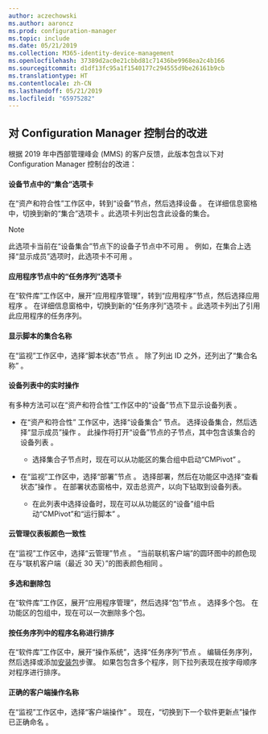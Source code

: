 ```yaml
---
author: aczechowski
ms.author: aaroncz
ms.prod: configuration-manager
ms.topic: include
ms.date: 05/21/2019
ms.collection: M365-identity-device-management
ms.openlocfilehash: 37389d2ac0e21cbbd81c71436be9968ea2c4b166
ms.sourcegitcommit: d1df13fc95a1f1540177c294555d9be26161b9cb
ms.translationtype: HT
ms.contentlocale: zh-CN
ms.lasthandoff: 05/21/2019
ms.locfileid: "65975282"
---
```

## <a name="bkmk_console"></a> 对 Configuration Manager 控制台的改进

<!--4616810-->

根据 2019 年中西部管理峰会 (MMS) 的客户反馈，此版本包含以下对 Configuration Manager 控制台的改进：

#### <a name="collections-tab-in-devices-node"></a>设备节点中的“集合”选项卡

在“资产和符合性”工作区中，转到“设备”节点，然后选择设备   。 在详细信息窗格中，切换到新的“集合”选项卡  。此选项卡列出包含此设备的集合。

> [!Note]  
> 此选项卡当前在“设备集合”节点下的设备子节点中不可用  。 例如，在集合上选择“显示成员”选项时，此选项卡不可用  。

#### <a name="task-sequences-tab-in-applications-node"></a>应用程序节点中的“任务序列”选项卡

在“软件库”工作区中，展开“应用程序管理”，转到“应用程序”节点，然后选择应用程序    。 在详细信息窗格中，切换到新的“任务序列”选项卡  。此选项卡列出了引用此应用程序的任务序列。

#### <a name="show-collection-name-for-scripts"></a>显示脚本的集合名称

在“监视”工作区中，选择“脚本状态”节点   。 除了列出 ID 之外，还列出了“集合名称”  。

#### <a name="real-time-actions-from-device-lists"></a>设备列表中的实时操作

有多种方法可以在“资产和符合性”工作区中的“设备”节点下显示设备列表   。

- 在“资产和符合性”  工作区中，选择“设备集合”  节点。 选择设备集合，然后选择“显示成员”操作  。 此操作将打开“设备”节点的子节点，其中包含该集合的设备列表  。  

    - 选择集合子节点时，现在可以从功能区的集合组中启动“CMPivot”  。  

- 在“监视”工作区中，选择“部署”节点   。 选择部署，然后在功能区中选择“查看状态”操作  。 在部署状态窗格中，双击总资产，以向下钻取到设备列表。  

    - 在此列表中选择设备时，现在可以从功能区的“设备”组中启动“CMPivot”和“运行脚本”   。  

#### <a name="cloud-management-dashboard-color-consistency"></a>云管理仪表板颜色一致性

在“监视”工作区中，选择“云管理”节点   。 “当前联机客户端”的圆环图中的颜色现在与“联机客户端（最近 30 天）”的图表颜色相同   。

#### <a name="multiselect-and-delete-packages"></a>多选和删除包

在“软件库”工作区，展开“应用程序管理”，然后选择“包”节点    。 选择多个包。 在功能区的包组中，现在可以一次删除多个包。

#### <a name="order-by-program-name-in-task-sequence"></a>按任务序列中的程序名称进行排序

在“软件库”工作区中，展开“操作系统”，选择“任务序列”节点    。 编辑任务序列，然后选择或添加[安装包](/sccm/osd/understand/task-sequence-steps#BKMK_InstallPackage)步骤。 如果包包含多个程序，则下拉列表现在按字母顺序对程序进行排序。

#### <a name="correct-names-for-client-operations"></a>正确的客户端操作名称

在“监视”工作区中，选择“客户端操作”   。 现在，“切换到下一个软件更新点”操作已正确命名  。
